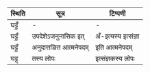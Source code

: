 | स्थिति | सूत्र | टिप्पणी |
| ----- | ------- | ------ |
| घट्टँ॒ | - | - |
| घट्टँ॒ | उपदेशेऽजनुनासिक इत् | अँ-इत्यस्य इत्संज्ञा |
| घट्टँ॒ | अनुदात्तङित आत्मनेपदम् | इति आत्मनेपदम् |
| घट्ट् | तस्य लोपः | इत्संज्ञकस्य लोपः |
